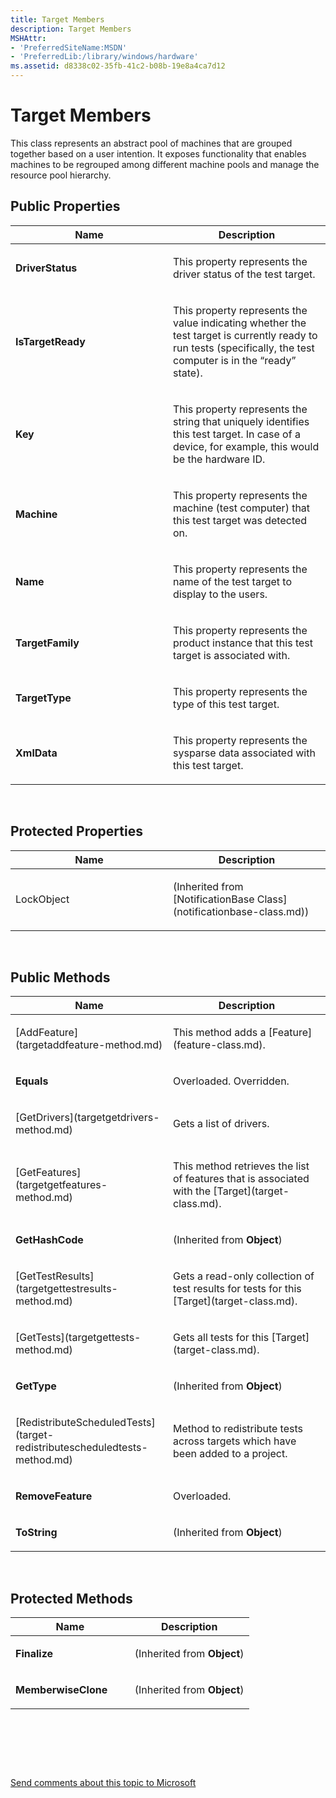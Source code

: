 ```yaml
---
title: Target Members
description: Target Members
MSHAttr:
- 'PreferredSiteName:MSDN'
- 'PreferredLib:/library/windows/hardware'
ms.assetid: d8338c02-35fb-41c2-b08b-19e8a4ca7d12
---
```


# Target Members


This class represents an abstract pool of machines that are grouped together based on a user intention. It exposes functionality that enables machines to be regrouped among different machine pools and manage the resource pool hierarchy.

## <span id="Public_Properties"></span><span id="public_properties"></span><span id="PUBLIC_PROPERTIES"></span>Public Properties


<table>
<colgroup>
<col width="50%" />
<col width="50%" />
</colgroup>
<thead>
<tr class="header">
<th>Name</th>
<th>Description</th>
</tr>
</thead>
<tbody>
<tr class="odd">
<td><p><strong>DriverStatus</strong></p></td>
<td><p>This property represents the driver status of the test target.</p></td>
</tr>
<tr class="even">
<td><p><strong>IsTargetReady</strong></p></td>
<td><p>This property represents the value indicating whether the test target is currently ready to run tests (specifically, the test computer is in the “ready” state).</p></td>
</tr>
<tr class="odd">
<td><p><strong>Key</strong></p></td>
<td><p>This property represents the string that uniquely identifies this test target. In case of a device, for example, this would be the hardware ID.</p></td>
</tr>
<tr class="even">
<td><p><strong>Machine</strong></p></td>
<td><p>This property represents the machine (test computer) that this test target was detected on.</p></td>
</tr>
<tr class="odd">
<td><p><strong>Name</strong></p></td>
<td><p>This property represents the name of the test target to display to the users.</p></td>
</tr>
<tr class="even">
<td><p><strong>TargetFamily</strong></p></td>
<td><p>This property represents the product instance that this test target is associated with.</p></td>
</tr>
<tr class="odd">
<td><p><strong>TargetType</strong></p></td>
<td><p>This property represents the type of this test target.</p></td>
</tr>
<tr class="even">
<td><p><strong>XmlData</strong></p></td>
<td><p>This property represents the sysparse data associated with this test target.</p></td>
</tr>
</tbody>
</table>

 

## <span id="Protected_Properties"></span><span id="protected_properties"></span><span id="PROTECTED_PROPERTIES"></span>Protected Properties


<table>
<colgroup>
<col width="50%" />
<col width="50%" />
</colgroup>
<thead>
<tr class="header">
<th>Name</th>
<th>Description</th>
</tr>
</thead>
<tbody>
<tr class="odd">
<td><p>LockObject</p></td>
<td><p>(Inherited from [NotificationBase Class](notificationbase-class.md))</p></td>
</tr>
</tbody>
</table>

 

## <span id="Public_Methods"></span><span id="public_methods"></span><span id="PUBLIC_METHODS"></span>Public Methods


<table>
<colgroup>
<col width="50%" />
<col width="50%" />
</colgroup>
<thead>
<tr class="header">
<th>Name</th>
<th>Description</th>
</tr>
</thead>
<tbody>
<tr class="odd">
<td><p>[AddFeature](targetaddfeature-method.md)</p></td>
<td><p>This method adds a [Feature](feature-class.md).</p></td>
</tr>
<tr class="even">
<td><p><strong>Equals</strong></p></td>
<td><p>Overloaded. Overridden.</p></td>
</tr>
<tr class="odd">
<td><p>[GetDrivers](targetgetdrivers-method.md)</p></td>
<td><p>Gets a list of drivers.</p></td>
</tr>
<tr class="even">
<td><p>[GetFeatures](targetgetfeatures-method.md)</p></td>
<td><p>This method retrieves the list of features that is associated with the [Target](target-class.md).</p></td>
</tr>
<tr class="odd">
<td><p><strong>GetHashCode</strong></p></td>
<td><p>(Inherited from <strong>Object</strong>)</p></td>
</tr>
<tr class="even">
<td><p>[GetTestResults](targetgettestresults-method.md)</p></td>
<td><p>Gets a read-only collection of test results for tests for this [Target](target-class.md).</p></td>
</tr>
<tr class="odd">
<td><p>[GetTests](targetgettests-method.md)</p></td>
<td><p>Gets all tests for this [Target](target-class.md).</p></td>
</tr>
<tr class="even">
<td><p><strong>GetType</strong></p></td>
<td><p>(Inherited from <strong>Object</strong>)</p></td>
</tr>
<tr class="odd">
<td><p>[RedistributeScheduledTests](target-redistributescheduledtests-method.md)</p></td>
<td><p>Method to redistribute tests across targets which have been added to a project.</p></td>
</tr>
<tr class="even">
<td><p><strong>RemoveFeature</strong></p></td>
<td><p>Overloaded.</p></td>
</tr>
<tr class="odd">
<td><p><strong>ToString</strong></p></td>
<td><p>(Inherited from <strong>Object</strong>)</p></td>
</tr>
</tbody>
</table>

 

## <span id="Protected_Methods"></span><span id="protected_methods"></span><span id="PROTECTED_METHODS"></span>Protected Methods


<table>
<colgroup>
<col width="50%" />
<col width="50%" />
</colgroup>
<thead>
<tr class="header">
<th>Name</th>
<th>Description</th>
</tr>
</thead>
<tbody>
<tr class="odd">
<td><p><strong>Finalize</strong></p></td>
<td><p>(Inherited from <strong>Object</strong>)</p></td>
</tr>
<tr class="even">
<td><p><strong>MemberwiseClone</strong></p></td>
<td><p>(Inherited from <strong>Object</strong>)</p></td>
</tr>
</tbody>
</table>

 

 

 

[Send comments about this topic to Microsoft](mailto:wsddocfb@microsoft.com?subject=Documentation%20feedback%20%5Bp_hlk_om\p_hlk_om%5D:%20Target%20Members%20%20RELEASE:%20%288/1/2017%29&body=%0A%0APRIVACY%20STATEMENT%0A%0AWe%20use%20your%20feedback%20to%20improve%20the%20documentation.%20We%20don't%20use%20your%20email%20address%20for%20any%20other%20purpose,%20and%20we'll%20remove%20your%20email%20address%20from%20our%20system%20after%20the%20issue%20that%20you're%20reporting%20is%20fixed.%20While%20we're%20working%20to%20fix%20this%20issue,%20we%20might%20send%20you%20an%20email%20message%20to%20ask%20for%20more%20info.%20Later,%20we%20might%20also%20send%20you%20an%20email%20message%20to%20let%20you%20know%20that%20we've%20addressed%20your%20feedback.%0A%0AFor%20more%20info%20about%20Microsoft's%20privacy%20policy,%20see%20http://privacy.microsoft.com/en-us/default.aspx. "Send comments about this topic to Microsoft")




